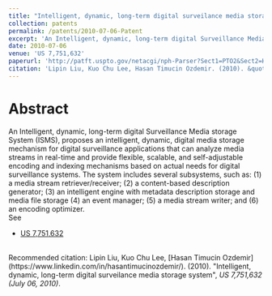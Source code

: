 ```yaml
---
title: "Intelligent, dynamic, long-term digital surveilance media storage system"
collection: patents
permalink: /patents/2010-07-06-Patent
excerpt: 'An Intelligent, dynamic, long-term digital Surveillance Media storage System (ISMS), proposes an intelligent, dynamic, digital media storage mechanism for digital surveillance applications that can analyze media streams in real-time and provide flexible, scalable, and self-adjustable encoding and indexing mechanisms based on actual needs for digital surveillance systems.'
date: 2010-07-06
venue: 'US 7,751,632'
paperurl: 'http://patft.uspto.gov/netacgi/nph-Parser?Sect1=PTO2&Sect2=HITOFF&p=1&u=%2Fnetahtml%2FPTO%2Fsearch-bool.html&r=1&f=G&l=50&co1=AND&d=PTXT&s1=7,751,632.PN.&OS=PN/7,751,632&RS=PN/7,751,632'
citation: 'Lipin Liu, Kuo Chu Lee, Hasan Timucin Ozdemir. (2010). &quot;Intelligent, dynamic, long-term digital surveilance media storage system&quot;, <i>US 7,751,632 (July 06, 2010)</i>.'
---
```


Abstract
========
An Intelligent, dynamic, long-term digital Surveillance Media storage System (ISMS), proposes an intelligent, dynamic, digital media storage mechanism for digital surveillance applications that can analyze media streams in real-time and provide flexible, scalable, and self-adjustable encoding and indexing mechanisms based on actual needs for digital surveillance systems. 
The system includes several subsystems, such as: 
(1) a media stream retriever/receiver; 
(2) a content-based description generator; 
(3) an intelligent engine with metadata description storage and media file storage 
(4) an event manager; 
(5) a media stream writer; and 
(6) an encoding optimizer.
<br>
See
- [US 7,751,632](http://patft.uspto.gov/netacgi/nph-Parser?Sect1=PTO2&Sect2=HITOFF&p=1&u=%2Fnetahtml%2FPTO%2Fsearch-bool.html&r=1&f=G&l=50&co1=AND&d=PTXT&s1=7,751,632.PN.&OS=PN/7,751,632&RS=PN/7,751,632)

<br>
Recommended citation: Lipin Liu, Kuo Chu Lee, [Hasan Timucin Ozdemir](https://www.linkedin.com/in/hasantimucinozdemir/). (2010). "Intelligent, dynamic, long-term digital surveilance media storage system", <i>US 7,751,632 (July 06, 2010)</i>. 
